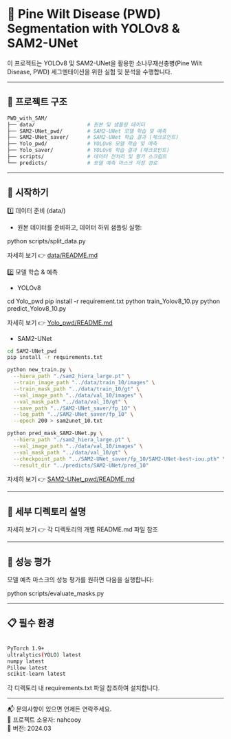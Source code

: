 # 🌲 Pine Wilt Disease (PWD) Segmentation with YOLOv8 & SAM2-UNet

이 프로젝트는 YOLOv8 및 SAM2-UNet을 활용한 소나무재선충병(Pine Wilt Disease, PWD) 세그멘테이션을 위한 실험 및 분석을 수행합니다.

---

## 📂 프로젝트 구조
```bash
PWD_with_SAM/
├── data/                 # 원본 및 샘플링 데이터
├── SAM2-UNet_pwd/        # SAM2-UNet 모델 학습 및 예측
├── SAM2-UNet_saver/      # SAM2-UNet 학습 결과 (체크포인트)
├── Yolo_pwd/             # YOLOv8 모델 학습 및 예측
├── Yolo_saver/           # YOLOv8 학습 결과 (체크포인트)
├── scripts/              # 데이터 전처리 및 평가 스크립트
└── predicts/             # 모델 예측 마스크 저장 경로
```
---

## 🚀 시작하기

1️⃣ 데이터 준비 (data/)

- 원본 데이터를 준비하고, 데이터 하위 샘플링 실행:
  
python scripts/split_data.py

자세히 보기 👉 [data/README.md](data/README.md)

2️⃣ 모델 학습 & 예측

- YOLOv8
  
cd Yolo_pwd
pip install -r requirement.txt
python train_Yolov8_10.py
python predict_Yolov8_10.py

자세히 보기 👉 [Yolo_pwd/README.md](Yolo_pwd/README.md)

- SAM2-UNet
```bash
cd SAM2-UNet_pwd
pip install -r requirements.txt

python new_train.py \
  --hiera_path "./sam2_hiera_large.pt" \
  --train_image_path "../data/train_10/images" \
  --train_mask_path "../data/train_10/gt" \
  --val_image_path "../data/val_10/images" \
  --val_mask_path "../data/val_10/gt" \
  --save_path "../SAM2-UNet_saver/fp_10" \
  --log_path "../SAM2-UNet_saver/fp_10" \
  --epoch 200 > sam2unet_10.txt

python pred_mask_SAM2-UNet.py \
  --hiera_path "./sam2_hiera_large.pt" \
  --val_image_path "../data/val_10/images" \
  --val_mask_path "../data/val_10/gt" \
  --checkpoint_path "../SAM2-UNet_saver/fp_10/SAM2-UNet-best-iou.pth" \
  --result_dir "../predicts/SAM2-UNet/pred_10"
```
자세히 보기 👉 [SAM2-UNet_pwd/README.md](SAM2-UNet_pwd/README.md)

---

## 📁 세부 디렉토리 설명

자세히 보기 👉 각 디렉토리의 개별 README.md 파일 참조

---

## 🧪 성능 평가

모델 예측 마스크의 성능 평가를 원하면 다음을 실행합니다:

python scripts/evaluate_masks.py

---

## 📋 필수 환경
```bash

PyTorch 1.9+
ultralytics(YOLO) latest
numpy latest
Pillow latest
scikit-learn latest
```
각 디렉토리 내 requirements.txt 파일 참조하여 설치합니다.

---

📬 문의사항이 있으면 언제든 연락주세요.  
🚩 프로젝트 소유자: nahcooy  
🚩 버전: 2024.03
